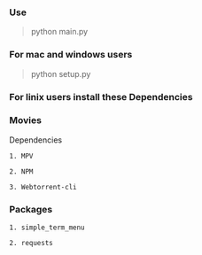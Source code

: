 ### Use
>python main.py


### For mac and windows users
>python setup.py

### For linix users install these Dependencies

### Movies
Dependencies

`1. MPV`

`2. NPM`

`3. Webtorrent-cli`


### Packages
`1. simple_term_menu`

`2. requests` 
